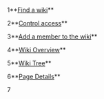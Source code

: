 1**[Find a wiki](FindWiki.md)**

2**[Control access](Access.md)**

3**[Add a member to the wiki](AddMember.md)**

4**[Wiki Overview](WikiOverview.md)**

5**[Wiki Tree](WikiTree.md)**

6**[Page Details](PageDetails.md)**

7